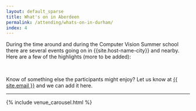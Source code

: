 ```yaml
---
layout: default_sparse
title: What's on in Aberdeen
permalink: /attending/whats-on-in-durham/
index: 4
---
```


During the time around and during the Computer Vision Summer school there are several events going on in {{site.host-name-city}} and nearby. Here are a few of the highlights (more to be added):

<div class="row">
<!-- <div class="card" style="width: 18rem;">
  <img src="https://usercontent.one/wp/durhamcityrunfestival.com/wp-content/uploads/2021/02/Welcome-to-The-Durham-City-Run-Festival-1920x1080.jpg?media=1706607433" class="card-img-top" alt="Durham Running Festival">
  <div class="card-body">
    <h5 class="card-title">Durham City Run</h5>
    <h6>THURSDAY 18TH JULY 2024</h6>
    <p class="card-text">Some quick example text to build on the card title and make up the bulk of the card's content.</p>
    
  </div>
    <div class="card-footer text-muted">
    <a href="https://durhamcityrunfestival.com/events/durham-city-run/" class="btn btn-primary">More Details</a>
  </div>
</div> -->
</div>

<br />

<h7>Know of something else the participants might enjoy? Let us know at <a href="mailto:{{ site.email }}">{{ site.email }}</a> and we can add it here. <h7>

<hr />

{% include venue_carousel.html %}

